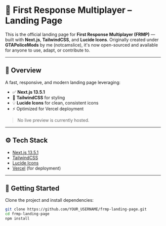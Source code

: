 # 🚨 First Response Multiplayer – Landing Page

This is the official landing page for **First Response Multiplayer (FRMP)** — built with **Next.js**, **TailwindCSS**, and **Lucide Icons**. Originally created under **GTAPoliceMods** by me (notcamslice), it's now open-sourced and available for anyone to use, adapt, or contribute to.

---

## 🧾 Overview

A fast, responsive, and modern landing page leveraging:

- ✅ **Next.js 13.5.1**
- 🎨 **TailwindCSS** for styling
- 💡 **Lucide Icons** for clean, consistent icons
- ⚡ Optimized for Vercel deployment

> No live preview is currently hosted.

---

## ⚙️ Tech Stack

- [Next.js 13.5.1](https://nextjs.org/)
- [TailwindCSS](https://tailwindcss.com/)
- [Lucide Icons](https://lucide.dev/)
- [Vercel](https://vercel.com) (for deployment)

---

## 🚀 Getting Started

Clone the project and install dependencies:

```bash
git clone https://github.com/YOUR_USERNAME/frmp-landing-page.git
cd frmp-landing-page
npm install

